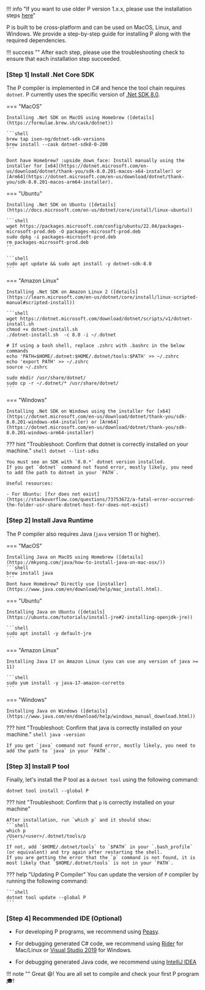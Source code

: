 !!! info "If you want to use older P version 1.x.x, please use the installation steps [here](../old/getstarted/install.md)"

P is built to be cross-platform and can be used on MacOS, Linux, and Windows. We provide a step-by-step guide for installing P along with the required dependencies.

!!! success ""
    After each step, please use the troubleshooting check to ensure that each installation step succeeded.

### [Step 1] Install .Net Core SDK
The P compiler is implemented in C# and hence the tool chain requires `dotnet`.
P currently uses the specific version of [.Net SDK 8.0](https://dotnet.microsoft.com/en-us/download/dotnet/8.0).


=== "MacOS"

    Installing .Net SDK on MacOS using Homebrew ([details](https://formulae.brew.sh/cask/dotnet))

    ```shell
    brew tap isen-ng/dotnet-sdk-versions
    brew install --cask dotnet-sdk8-0-200
    ```

    Dont have Homebrew? :upside_down_face: Install manually using the installer for [x64](https://dotnet.microsoft.com/en-us/download/dotnet/thank-you/sdk-8.0.201-macos-x64-installer) or [Arm64](https://dotnet.microsoft.com/en-us/download/dotnet/thank-you/sdk-8.0.201-macos-arm64-installer).

=== "Ubuntu"

    Installing .Net SDK on Ubuntu ([details](https://docs.microsoft.com/en-us/dotnet/core/install/linux-ubuntu))

    ```shell
    wget https://packages.microsoft.com/config/ubuntu/22.04/packages-microsoft-prod.deb -O packages-microsoft-prod.deb
    sudo dpkg -i packages-microsoft-prod.deb
    rm packages-microsoft-prod.deb
    ```

    ```shell
    sudo apt update && sudo apt install -y dotnet-sdk-8.0
    ```


=== "Amazon Linux"

    Installing .Net SDK on Amazon Linux 2 ([details](https://learn.microsoft.com/en-us/dotnet/core/install/linux-scripted-manual#scripted-install))

    ```shell
    wget https://dotnet.microsoft.com/download/dotnet/scripts/v1/dotnet-install.sh
    chmod +x dotnet-install.sh
    ./dotnet-install.sh  -c 8.0 -i ~/.dotnet

    # If using a bash shell, replace .zshrc with .bashrc in the below commands
    echo 'PATH=$HOME/.dotnet:$HOME/.dotnet/tools:$PATH' >> ~/.zshrc
    echo 'export PATH' >> ~/.zshrc
    source ~/.zshrc

    sudo mkdir /usr/share/dotnet/
    sudo cp -r ~/.dotnet/* /usr/share/dotnet/
    ```

=== "Windows"

    Installing .Net SDK on Windows using the installer for [x64](https://dotnet.microsoft.com/en-us/download/dotnet/thank-you/sdk-8.0.201-windows-x64-installer) or [Arm64](https://dotnet.microsoft.com/en-us/download/dotnet/thank-you/sdk-8.0.201-windows-arm64-installer)

??? hint "Troubleshoot: Confirm that dotnet is correctly installed on your machine."
    ```shell
    dotnet --list-sdks
    ```

    You must see an SDK with `8.0.*` dotnet version installed.
    If you get `dotnet` command not found error, mostly likely, you need to add the path to dotnet in your `PATH`.

    Useful resources:

    - For Ubuntu: [fxr does not exist](https://stackoverflow.com/questions/73753672/a-fatal-error-occurred-the-folder-usr-share-dotnet-host-fxr-does-not-exist)



### [Step 2] Install Java Runtime

The P compiler also requires Java (`java` version 11 or higher).

=== "MacOS"

    Installing Java on MacOS using Homebrew ([details](https://mkyong.com/java/how-to-install-java-on-mac-osx/))
    ```shell
    brew install java
    ```
    Dont have Homebrew? Directly use [installer](https://www.java.com/en/download/help/mac_install.html).

=== "Ubuntu"

    Installing Java on Ubuntu ([details](https://ubuntu.com/tutorials/install-jre#2-installing-openjdk-jre))

    ```shell
    sudo apt install -y default-jre
    ```

=== "Amazon Linux"

    Installing Java 17 on Amazon Linux (you can use any version of java >= 11)

    ```shell
    sudo yum install -y java-17-amazon-corretto
    ```

=== "Windows"

    Installing Java on Windows ([details](https://www.java.com/en/download/help/windows_manual_download.html))

??? hint "Troubleshoot: Confirm that java is correctly installed on your machine."
    ```shell
    java -version
    ```

    If you get `java` command not found error, mostly likely, you need to add the path to `java` in your `PATH`.


[//]: # (### [Step 3] Install Maven)

[//]: # ()
[//]: # (For compiling the generated Java code, the P compiler using Maven &#40;`mvn` version 3.3 or higher&#41;.)

[//]: # ()
[//]: # (=== "MacOS")

[//]: # ()
[//]: # (    Installing Maven on MacOS using Homebrew &#40;[details]&#40;https://mkyong.com/maven/install-maven-on-mac-osx/&#41;&#41;)

[//]: # ()
[//]: # (    ```)

[//]: # (    brew install maven)

[//]: # (    ```)

[//]: # ()
[//]: # (    Dont have Homebrew? Directly use [installer]&#40;https://maven.apache.org/install.html&#41;. )

[//]: # ()
[//]: # (=== "Ubuntu")

[//]: # ()
[//]: # (    Installing Maven on Ubuntu &#40;[details]&#40;https://phoenixnap.com/kb/install-maven-on-ubuntu&#41;&#41;)

[//]: # (    )
[//]: # (    ```)

[//]: # (    sudo apt install maven)

[//]: # (    ```)

[//]: # ()
[//]: # (=== "Amazon Linux")

[//]: # ()
[//]: # (    Visit the [Maven releases]&#40;http://maven.apache.org/download.cgi&#41; page and install any Maven 3.3+ release.)

[//]: # ()
[//]: # (    Steps for installing Maven 3.8.7 on Amazon Linux &#40;you can use any version of Maven 3.3+&#41;:)

[//]: # ()
[//]: # (    ```)

[//]: # (    wget https://dlcdn.apache.org/maven/maven-3/3.8.7/binaries/apache-maven-3.8.7-bin.tar.gz)

[//]: # (    tar xfv apache-maven-3.8.7-bin.tar.gz)

[//]: # (    ```)

[//]: # (    )
[//]: # (    You might do this in your home directory, yielding a folder like `` /home/$USER/apache-maven-3.8.7 ``)

[//]: # (    )
[//]: # (    Next, install the software into your environment by adding it to your path, and by defining Maven's environment variables:)

[//]: # (    )
[//]: # (    ```)

[//]: # (    export M2_HOME=/home/$USER/apache-maven-3.8.7)

[//]: # (    export M2=$M2_HOME/bin)

[//]: # (    export PATH=$M2:$PATH)

[//]: # (    ```)

[//]: # ()
[//]: # (=== "Windows")

[//]: # ()
[//]: # (    Installing Maven on Windows &#40;[details]&#40;https://maven.apache.org/install.html&#41;&#41;)

[//]: # ()
[//]: # (??? hint "Troubleshoot: Confirm that Maven is correctly installed on your machine.")

[//]: # ()
[//]: # (    `mvn -version`)

[//]: # ()
[//]: # (    If you get `mvn` command not found error, mostly likely, you need to add the path to `$M2_HOME/bin` in your `PATH`.)


### [Step 3] Install P tool

Finally, let's install the P tool as a `dotnet tool` using the following command:

```shell
dotnet tool install --global P
```

??? hint "Troubleshoot: Confirm that `p` is correctly installed on your machine"

    After installation, run `which p` and it should show:
    ```shell
    which p
    /Users/<user>/.dotnet/tools/p
    ```
    If not, add `$HOME/.dotnet/tools` to `$PATH` in your `.bash_profile` (or equivalent) and try again after restarting the shell.
    If you are getting the error that the `p` command is not found, it is most likely that `$HOME/.dotnet/tools` is not in your `PATH`.

??? help "Updating P Compiler"
    You can update the version of `P` compiler by running the following command:

    ```shell
    dotnet tool update --global P
    ```

### [Step 4] Recommended IDE (Optional)

- For developing P programs, we recommend using [Peasy](https://marketplace.visualstudio.com/items?itemName=PLanguage.peasy-extension).

- For debugging generated C# code, we recommend using [Rider](https://www.jetbrains.com/rider/) for Mac/Linux or [Visual Studio 2019](https://docs.microsoft.com/en-us/visualstudio/install/install-visual-studio) for Windows.

- For debugging generated Java code, we recommend using [IntelliJ IDEA](https://www.jetbrains.com/idea/)

!!! note ""
    Great :smile:! You are all set to compile and check your first P program :mortar_board:!
